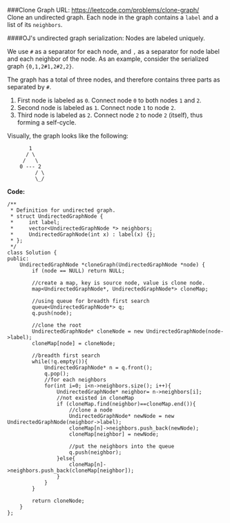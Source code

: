 ###Clone Graph
URL: https://leetcode.com/problems/clone-graph/</br>
Clone an undirected graph. Each node in the graph contains a `label` and a list of its `neighbors`.


####OJ's undirected graph serialization:
Nodes are labeled uniquely.

We use `#` as a separator for each node, and `,` as a separator for node label and each neighbor of the node.
As an example, consider the serialized graph `{0,1,2#1,2#2,2}`.

The graph has a total of three nodes, and therefore contains three parts as separated by `#`.

1. First node is labeled as `0`. Connect node `0` to both nodes `1` and `2`.
2. Second node is labeled as `1`. Connect node `1` to node `2`.
3. Third node is labeled as `2`. Connect node `2` to node `2` (itself), thus forming a self-cycle.

Visually, the graph looks like the following:

	       1
	      / \
	     /   \
	    0 --- 2
	         / \
	         \_/

__Code:__

	/**
	 * Definition for undirected graph.
	 * struct UndirectedGraphNode {
	 *     int label;
	 *     vector<UndirectedGraphNode *> neighbors;
	 *     UndirectedGraphNode(int x) : label(x) {};
	 * };
	 */
	class Solution {
	public:
	    UndirectedGraphNode *cloneGraph(UndirectedGraphNode *node) {
	        if (node == NULL) return NULL;
	        
	        //create a map, key is source node, value is clone node.
	        map<UndirectedGraphNode*, UndirectedGraphNode*> cloneMap;
	        
	        //using queue for breadth first search
	        queue<UndirectedGraphNode*> q;
	        q.push(node);
	        
	        //clone the root
	        UndirectedGraphNode* cloneNode = new UndirectedGraphNode(node->label);
	        cloneMap[node] = cloneNode;
	        
	        //breadth first search
	        while(!q.empty()){
	            UndirectedGraphNode* n = q.front();
	            q.pop();
	            //for each neighbors
	            for(int i=0; i<n->neighbors.size(); i++){
	                UndirectedGraphNode* neighbor= n->neighbors[i];
	                //not existed in cloneMap
	                if (cloneMap.find(neighbor)==cloneMap.end()){
	                    //clone a node
	                    UndirectedGraphNode* newNode = new UndirectedGraphNode(neighbor->label);
	                    cloneMap[n]->neighbors.push_back(newNode);
	                    cloneMap[neighbor] = newNode;
	                    
	                    //put the neighbors into the queue
	                    q.push(neighbor);
	                }else{
	                    cloneMap[n]->neighbors.push_back(cloneMap[neighbor]);
	                }
	            }
	        }
	        
	        return cloneNode;
	    }
	};